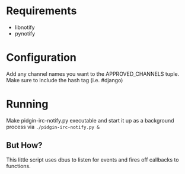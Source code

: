 Requirements
============
* libnotify
* pynotify

Configuration
=============
Add any channel names you want to the APPROVED_CHANNELS tuple.  Make sure to include the hash tag (i.e. #django)

Running
=======
Make pidgin-irc-notify.py executable and start it up as a background process via `./pidgin-irc-notify.py &`

But How?
--------
This little script uses dbus to listen for events and fires off callbacks to functions.
